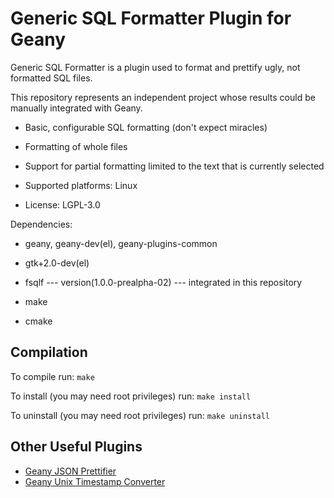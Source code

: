 Generic SQL Formatter Plugin for Geany
======================================

Generic SQL Formatter is a plugin used to format and prettify ugly,
not formatted SQL files.

This repository represents an independent project whose results could
be manually integrated with Geany.

* Basic, configurable SQL formatting (don't expect miracles)
* Formatting of whole files
* Support for partial formatting limited to the text that is currently
selected

* Supported platforms: Linux
* License: LGPL-3.0

Dependencies:

* geany, geany-dev(el), geany-plugins-common
* gtk+2.0-dev(el)
* fsqlf --- version(1.0.0-prealpha-02) --- integrated in this repository

* make
* cmake

Compilation
-----------

To compile run: `make`

To install (you may need root privileges) run: `make install`

To uninstall (you may need root privileges) run: `make uninstall`

Other Useful Plugins
--------------------
* [Geany JSON Prettifier](https://github.com/zhgzhg/Geany-JSON-Prettifier)
* [Geany Unix Timestamp Converter](https://github.com/zhgzhg/Geany-Unix-Timestamp-Converter)
